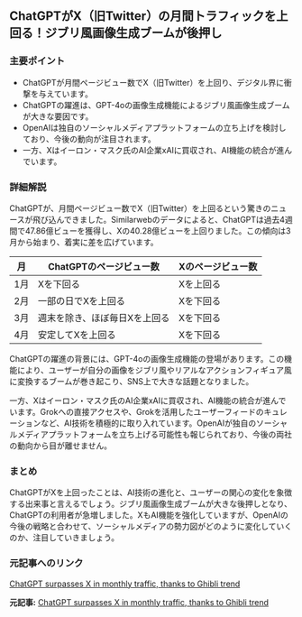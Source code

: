 ## ChatGPTがX（旧Twitter）の月間トラフィックを上回る！ジブリ風画像生成ブームが後押し

### 主要ポイント

* ChatGPTが月間ページビュー数でX（旧Twitter）を上回り、デジタル界に衝撃を与えています。
* ChatGPTの躍進は、GPT-4oの画像生成機能によるジブリ風画像生成ブームが大きな要因です。
* OpenAIは独自のソーシャルメディアプラットフォームの立ち上げを検討しており、今後の動向が注目されます。
* 一方、Xはイーロン・マスク氏のAI企業xAIに買収され、AI機能の統合が進んでいます。

### 詳細解説

ChatGPTが、月間ページビュー数でX（旧Twitter）を上回るという驚きのニュースが飛び込んできました。Similarwebのデータによると、ChatGPTは過去4週間で47.86億ビューを獲得し、Xの40.28億ビューを上回りました。この傾向は3月から始まり、着実に差を広げています。

| 月 | ChatGPTのページビュー数 | Xのページビュー数 |
|---|---|---|
| 1月 | Xを下回る | Xを上回る |
| 2月 | 一部の日でXを上回る | Xを下回る |
| 3月 | 週末を除き、ほぼ毎日Xを上回る | Xを下回る |
| 4月 | 安定してXを上回る | Xを下回る |

ChatGPTの躍進の背景には、GPT-4oの画像生成機能の登場があります。この機能により、ユーザーが自分の画像をジブリ風やリアルなアクションフィギュア風に変換するブームが巻き起こり、SNS上で大きな話題となりました。

一方、Xはイーロン・マスク氏のAI企業xAIに買収され、AI機能の統合が進んでいます。Grokへの直接アクセスや、Grokを活用したユーザーフィードのキュレーションなど、AI技術を積極的に取り入れています。OpenAIが独自のソーシャルメディアプラットフォームを立ち上げる可能性も報じられており、今後の両社の動向から目が離せません。

### まとめ

ChatGPTがXを上回ったことは、AI技術の進化と、ユーザーの関心の変化を象徴する出来事と言えるでしょう。ジブリ風画像生成ブームが大きな後押しとなり、ChatGPTの利用者が急増しました。XもAI機能を強化していますが、OpenAIの今後の戦略と合わせて、ソーシャルメディアの勢力図がどのように変化していくのか、注目していきましょう。

### 元記事へのリンク

[ChatGPT surpasses X in monthly traffic, thanks to Ghibli trend](https://www.newsbytesapp.com/news/technology/chatgpt-surpasses-x-in-monthly-traffic-thanks-to-ghibli-trend/en)


**元記事:** [ChatGPT surpasses X in monthly traffic, thanks to Ghibli trend](https://www.newsbytesapp.com/news/science/openai-s-chatgpt-overtakes-elon-musk-s-x-in-monthly-traffic/story)